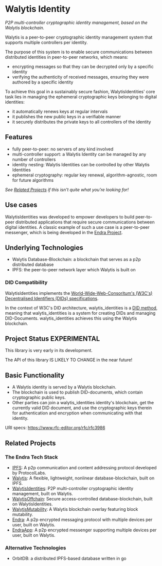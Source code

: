 # Walytis Identity 

_P2P multi-controller cryptographic identity management, based on the Walytis blockchain._

Walytis is a peer-to-peer cryptographic identity management system that supports multiple controllers per identity.

The purpose of this system is to enable secure communications between distributed identities in peer-to-peer networks, which means:
- encrypting messages so that they can be decrypted only by a specific identity
- verifying the authenticity of received messages, ensuring they were authored by a specific identity

To achieve this goal in a sustainably secure fashion, WalytisIdentities' core task lies in managing the ephemeral cryptographic keys belonging to digital identities:
- it automatically renews keys at regular intervals
- it publishes the new public keys in a verifiable manner
- it securely distributes the private keys to all controllers of the identity
## Features

- fully peer-to-peer: no servers of any kind involved
- multi-controller support: a Walytis Identity can be managed by any number of controllers
- identity nesting: Walytis Identities can be controlled by other Walytis Identities
- ephemeral cryptography: regular key renewal, algorithm-agnostic, room for future algorithms

_See [Related Projects](#Related%20Projects) if this isn't quite what you're looking for!_

## Use cases

WalytisIdentities was developed to empower developers to build peer-to-peer distributed applications that require secure communications between digital identities.
A classic example of such a use case is a peer-to-peer messenger, which is being developed in the [Endra Project](https://github.com/emendir/Endra).

## Underlying Technologies
- Walytis Database-Blockchain: a blockchain that serves as a p2p distributed database
- IPFS: the peer-to-peer network layer which Walytis is built on
### DID Compatibility

WalytisIdentities implements the [World-Wide-Web-Consoritum's (W3C's) Decentralised Identifiers (DIDs) specifications](https://www.w3.org/TR/did-core/).

In the context of W3C's DID architecture, walytis_identities is a [DID method](https://www.w3.org/TR/did-core/#methods),
meaning that walytis_identities is a system for creating DIDs and managing DID-Documents.
walytis_identities achieves this using the Walytis blockchain.

## Project Status **EXPERIMENTAL**

This library is very early in its development.

The API of this library IS LIKELY TO CHANGE in the near future!

## Basic Functionality

- A Walytis identity is served by a Walytis blockchain.
- The blockchain is used to publish DID-documents, which contain cryptographic public keys.
- Other parties can join a walytis_identities identity's blockchain, get the currently valid DID document, and use the cryptographic keys therein for authentication and encryption when communicating with that identity.


URI specs: https://www.rfc-editor.org/rfc/rfc3986

## Related Projects
### The Endra Tech Stack

- [IPFS](https://ipfs.tech):  A p2p communication and content addressing protocol developed by ProtocolLabs.
- [Walytis](https://github.com/emendir/Walytis_Beta): A flexible, lightweight, nonlinear database-blockchain, built on IPFS.
- [WalytisIdentities](https://github.com/emendir/WalytisIdentities): P2P multi-controller cryptographic identity management, built on Walytis.
- [WalytisOffchain](https://github.com/emendir/WalytisOffchain): Secure access-controlled database-blockchain, built on WalytisIdentities.
- [WalytisMutability](https://github.com/emendir/WalytisMutability): A Walytis blockchain overlay featuring block mutability.
- [Endra](https://github.com/emendir/Endra): A p2p encrypted messaging protocol with multiple devices per user, built on Walytis.
- [EndraApp](https://github.com/emendir/EndraApp): A p2p encrypted messenger supporting multiple devices per user, built on Walytis.

### Alternative Technologies
- OrbitDB: a distributed IPFS-based database written in go